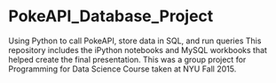 # PokeAPI_Database_Project
Using Python to call PokeAPI, store data in SQL, and run queries
This repository includes the iPython notebooks and MySQL workbooks that helped create the final presentation. 
This was a group project for Programming for Data Science Course taken at NYU Fall 2015.
